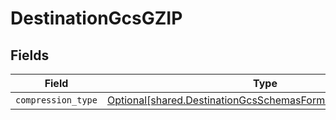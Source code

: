 # DestinationGcsGZIP


## Fields

| Field                                                                                                                            | Type                                                                                                                             | Required                                                                                                                         | Description                                                                                                                      |
| -------------------------------------------------------------------------------------------------------------------------------- | -------------------------------------------------------------------------------------------------------------------------------- | -------------------------------------------------------------------------------------------------------------------------------- | -------------------------------------------------------------------------------------------------------------------------------- |
| `compression_type`                                                                                                               | [Optional[shared.DestinationGcsSchemasFormatCompressionType]](../../models/shared/destinationgcsschemasformatcompressiontype.md) | :heavy_minus_sign:                                                                                                               | N/A                                                                                                                              |